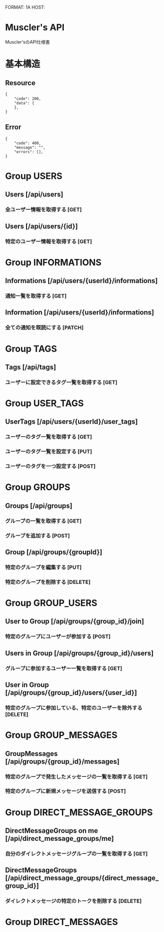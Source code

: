 FORMAT: 1A
HOST:

# Muscler's API

Muscler'sのAPI仕様書

# 基本構造

## Resource

    {
        "code": 200,
        "data": {
        },
    }

## Error

    {
        "code": 400,
        "message": "",
        "errors": [],
    }


# Group USERS

## Users [/api/users]

### 全ユーザー情報を取得する [GET]

## Users [/api/users/{id}]

### 特定のユーザー情報を取得する [GET]


# Group INFORMATIONS

## Informations [/api/users/{userId}/informations]

### 通知一覧を取得する [GET]

## Information [/api/users/{userId}/informations]

### 全ての通知を既読にする [PATCH]


# Group TAGS

## Tags [/api/tags]

### ユーザーに設定できるタグ一覧を取得する [GET]


# Group USER_TAGS

## UserTags [/api/users/{userId}/user_tags]

### ユーザーのタグ一覧を取得する [GET]

### ユーザーのタグ一覧を設定する [PUT]

### ユーザーのタグを一つ設定する [POST]


# Group GROUPS

## Groups [/api/groups]

### グループの一覧を取得する [GET]

### グループを追加する [POST]

## Group [/api/groups/{groupId}]

### 特定のグループを編集する [PUT]

### 特定のグループを削除する [DELETE]


# Group GROUP_USERS

## User to Group [/api/groups/{group_id}/join]

### 特定のグループにユーザーが参加する [POST]

## Users in Group [/api/groups/{group_id}/users]

### グループに参加するユーザー一覧を取得する [GET]

## User in Group [/api/groups/{group_id}/users/{user_id}]

### 特定のグループに参加している、特定のユーザーを除外する [DELETE]


# Group GROUP_MESSAGES

## GroupMessages [/api/groups/{group_id}/messages]

### 特定のグループで発生したメッセージの一覧を取得する [GET]

### 特定のグループに新規メッセージを送信する [POST]


# Group DIRECT_MESSAGE_GROUPS

## DirectMessageGroups on me [/api/direct_message_groups/me]

### 自分のダイレクトメッセージグループの一覧を取得する [GET]

## DirectMessageGroups [/api/direct_message_groups/{direct_message_group_id}]

### ダイレクトメッセージの特定のトークを削除する [DELETE]


# Group DIRECT_MESSAGES
